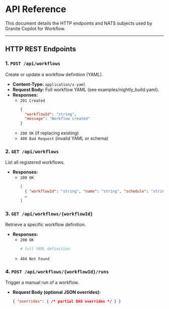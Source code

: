 # API Reference

This document details the HTTP endpoints and NATS subjects used by Granite Copilot for Workflow.

---

## HTTP REST Endpoints

### 1. `POST /api/workflows`
Create or update a workflow definition (YAML).

- **Content-Type:** `application/x-yaml`
- **Request Body:** Full workflow YAML (see examples/nightly_build.yaml).
- **Responses:**
  - `201 Created`  
    ```json
    {
      "workflowId": "string",
      "message": "Workflow created"
    }
    ```
  - `200 OK` (if replacing existing)
  - `400 Bad Request` (invalid YAML or schema)

### 2. `GET /api/workflows`
List all registered workflows.

- **Responses:**
  - `200 OK`  
    ```json
    [
      { "workflowId": "string", "name": "string", "schedule": "string" },
      …
    ]
    ```

### 3. `GET /api/workflows/{workflowId}`
Retrieve a specific workflow definition.

- **Responses:**
  - `200 OK`  
    ```yaml
    # full YAML definition
    ```
  - `404 Not Found`

### 4. `POST /api/workflows/{workflowId}/runs`
Trigger a manual run of a workflow.

- **Request Body (optional JSON overrides):**
  ```json
  { "overrides": { /* partial DAG overrides */ } }
